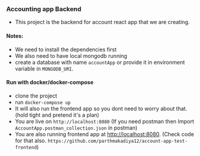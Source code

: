 ### Accounting app Backend

- This project is the backend for account react app that we are creating.


#### Notes:
- We need to install the dependencies first
- We also need to have local mongodb running 
- create a database with name `accountApp` or provide it in environment variable in `MONGODB_URI`.


#### Run with docker/docker-compose

- clone the project
- run `docker-compose up`
- It will also run the frontend app so you dont need to worry about that. (hold tight and pretend it's a plan)
- You are live on `http://localhost:8080` (If you need postman then Import `AccountApp.postman_collection.json` in postman)
- You are also running frontend app at [http://localhost:8080](http://localhost:8080). (Check code for that also. `https://github.com/parthmakadiya12/account-app-test-frontend`)
